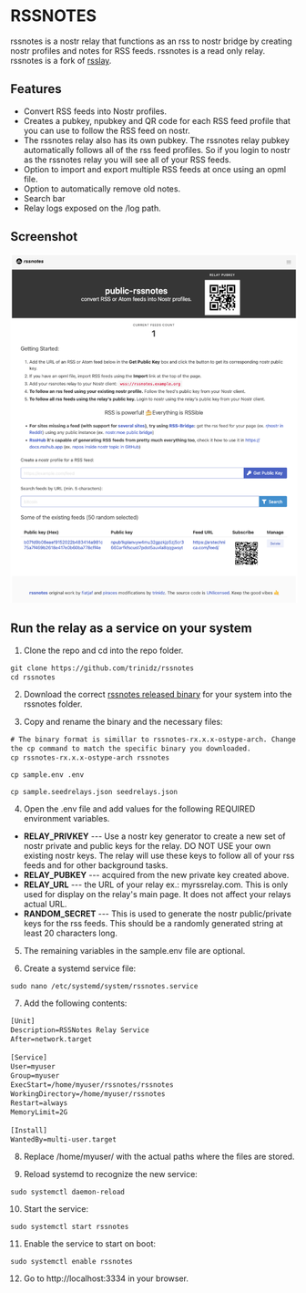 # RSSNOTES

rssnotes is a nostr relay that functions as an rss to nostr bridge by creating nostr profiles and notes for RSS feeds. rssnotes is a read only relay.  rssnotes is a fork of [rsslay](https://github.com/piraces/rsslay).

## Features
- Convert RSS feeds into Nostr profiles.
- Creates a pubkey, npubkey and QR code for each RSS feed profile that you can use to follow the RSS feed on nostr.
- The rssnotes relay also has its own pubkey.  The rssnotes relay pubkey automatically follows all of the rss feed profiles. So if you login to nostr as the rssnotes relay you will see all of your RSS feeds.
- Option to import and export multiple RSS feeds at once using an opml file.
- Option to automatically remove old notes.
- Search bar
- Relay logs exposed on the /log path.

## Screenshot

![alt text](screenshots/rssnotes-github.png)

## Run the relay as a service on your system
1. Clone the repo and cd into the repo folder.
```console
git clone https://github.com/trinidz/rssnotes
cd rssnotes
```
2. Download the correct [rssnotes released binary](https://github.com/trinidz/rssnotes/releases) for your system into the rssnotes folder.

3. Copy and rename the binary and the necessary files:
```console
# The binary format is simillar to rssnotes-rx.x.x-ostype-arch. Change the cp command to match the specific binary you downloaded.
cp rssnotes-rx.x.x-ostype-arch rssnotes
```
```console
cp sample.env .env
```
```console
cp sample.seedrelays.json seedrelays.json
```
4. Open the .env file and add values for the following REQUIRED environment variables. 
- **RELAY_PRIVKEY** --- Use a nostr key generator to create a new set of nostr private and public keys for the relay. DO NOT USE your own existing nostr keys.  The relay will use these keys to follow all of your rss feeds and for other background tasks. 
- **RELAY_PUBKEY** --- acquired from the new private key created above.
- **RELAY_URL**  --- the URL of your relay ex.: myrssrelay.com.  This is only used for display on the relay's main page.  It does not affect your relays actual URL.
- **RANDOM_SECRET** --- This is used to generate the nostr public/private keys for the rss feeds.  This should be a randomly generated string at least 20 characters long.
5. The remaining variables in the sample.env file are optional.

6. Create a systemd service file:

```console
sudo nano /etc/systemd/system/rssnotes.service
```

7.  Add the following contents:

```config
[Unit]
Description=RSSNotes Relay Service
After=network.target

[Service]
User=myuser
Group=myuser
ExecStart=/home/myuser/rssnotes/rssnotes
WorkingDirectory=/home/myuser/rssnotes
Restart=always
MemoryLimit=2G

[Install]
WantedBy=multi-user.target
```
8. Replace /home/myuser/ with the actual paths where the files are stored.

9. Reload systemd to recognize the new service:

```console
sudo systemctl daemon-reload
```

10. Start the service:

```console
sudo systemctl start rssnotes
```

11. Enable the service to start on boot:

```console
sudo systemctl enable rssnotes
```

12. Go to http://localhost:3334 in your browser.